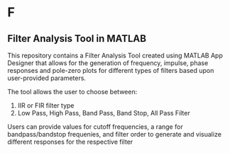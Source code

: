 # F
## Filter Analysis Tool in MATLAB

This repository contains a Filter Analysis Tool created using MATLAB App Designer that allows for the generation of frequency, impulse, phase responses and pole-zero plots for different types of filters based upon user-provided parameters.

The tool allows the user to choose between:

1) IIR or FIR filter type
2) Low Pass, High Pass, Band Pass, Band Stop, All Pass Filter

Users can provide values for cutoff frequencies, a range for bandpass/bandstop frequenies, and filter order to generate and visualize different responses for the respective filter
